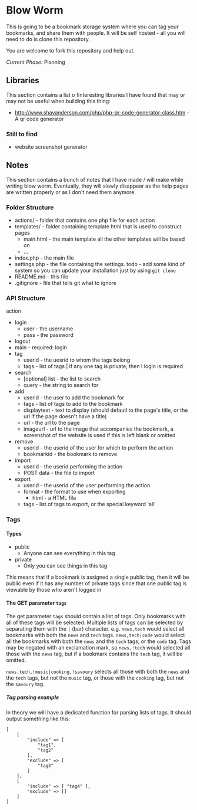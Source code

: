 Blow Worm
=========
This is going to be a bookmark storage system where you can tag your bookmarks, and share them with people. It will be self hosted - all you will need to do is clone this repository.

You are welcome to fork this repository and help out.

*Current Phase:* Planning

## Libraries
This section contains a list o finteresting libraries I have found that may or may not be useful when building this thing:

 - http://www.shayanderson.com/php/php-qr-code-generator-class.htm - A qr code generator

### Still to find
 - website screenshot generator


## Notes
This section contains a bunch of notes that I have made / will make while writing blow worm. Eventually, they will slowly disappear as the help pages are written properly or as I don't need them anymore.

### Folder Structure
 - actions/ - folder that contains one php file for each action
 - templates/ - folder containing template html that is used to construct pages
	- main.html - the main template all the other templates will be based on
	- ...
 - index.php - the main file
 - settings.php - the file containing the settings. todo - add some kind of system so you can update your installation just by using `git clone`
 - README.md - this file
 - .gitignore - file that tells git what to ignore

### API Structure
action
 - login
	- user - the username
	- pass - the password
 - logout
 - main - required: login
 - tag
	- userid - the uesrid to whom the tags belong
	- tags - list of tags | if any one tag is private, then I login is required
 - search
	- [optional] list - the list to search
	- query - the string to search for
 - add
	- userid - the user to add the bookmark for
	- tags - list of tags to add to the bookmark
	- displaytext - text to display (should defautl to the page's title, or the url if the page doesn't have a title)
	- url - the url to the page
	- imageurl - url to the image that accompanies the bookmark, a screenshot of the website is used if this is left blank or omitted
 - remove
	- userid - the userid of the user for which to perform the action
	- bookmarkid - the bookmark to remove
 - import
 	- userid - the userid performing the action
	- POST data - the file to import
 - export
	- userid - the userid of the user performing the action
	- format - the format to use when exporting
		- html - a HTML file
	- tags - list of tags to export, or the special keyword 'all'
 

### Tags
#### Types
 - public
	 - Anyone can see everything in this tag
 - private
	 - Only you can see things in this tag

This means that if a bookmark is assigned a single public tag, then it will be public even if it has any number of private tags since that one public tag is viewable by those who aren't logged in

#### The GET parameter `tags`
The get parameter `tags` should contain a list of tags. Only bookmarks with all of these tags will be selected. Multiple lists of tags can be selected by separating them with the `|` (bar) character. e.g. `news,tech` would select all bookmarks with both the `news` and `tech` tags. `news,tech|code` would select all the bookmarks with both the `news` and the `tech` tags, or the `code` tag. Tags may be negated with an exclamation mark, so `news,!tech` would selected all those with the `news` tag, but if a bookmark contains the `tech` tag, it will be omitted.

`news,tech,!music|cooking,!savoury` selects all those with both the `news` and the `tech` tags, but not the `music` tag, or those with the `cooking` tag, but not the `savoury` tag.

##### Tag parsing example
In theory we will have a dedicated function for parsing lists of tags. It should output something like this:
```clike
[
	[
		"include" => [
			"tag1",
			"tag2"
		],
		"exclude" => [
			"tag3"
		]
	],
	[
		"include" => [ "tag4" ],
		"exclude" => []
	]
]
```